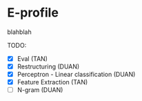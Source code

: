 # E-profile


blahblah

TODO:
- [x] Eval (TAN)
- [x] Restructuring (DUAN)
- [x] Perceptron - Linear classification (DUAN)
- [x] Feature Extraction (TAN)
- [ ] N-gram (DUAN)

